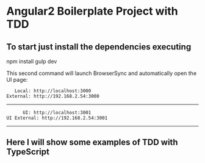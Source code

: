 # Angular2 Boilerplate Project with TDD

## To start just install the dependencies executing 

npm install
gulp dev

This second command will launch BrowserSync and automatically open the UI page:

       Local: http://localhost:3000
    External: http://192.168.2.54:3000
 -------------------------------------
          UI: http://localhost:3001
    UI External: http://192.168.2.54:3001
 -------------------------------------

## Here I will show some examples of TDD with TypeScript
